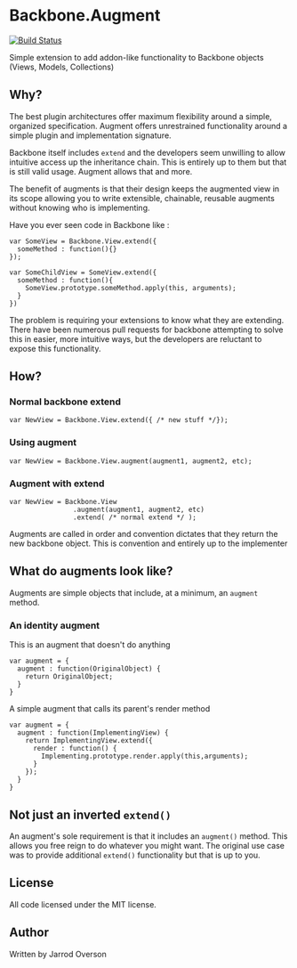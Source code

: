 Backbone.Augment
============================

[![Build Status](https://secure.travis-ci.org/jsoverson/Backbone.Augment.png)](http://travis-ci.org/jsoverson/Backbone.Augment)

Simple extension to add addon-like functionality to Backbone objects (Views, Models, Collections)

## Why?

The best plugin architectures offer maximum flexibility around a simple, organized specification.
Augment offers unrestrained functionality around a simple plugin and implementation signature.

Backbone itself includes `extend` and the developers seem unwilling to allow intuitive access up the
inheritance chain. This is entirely up to them but that is still valid usage. Augment allows that and more.

The benefit of augments is that their design keeps the augmented view in its scope allowing you to
write extensible, chainable, reusable augments without knowing who is implementing.

Have you ever seen code in Backbone like :

```
var SomeView = Backbone.View.extend({
  someMethod : function(){}
});

var SomeChildView = SomeView.extend({
  someMethod : function(){
    SomeView.prototype.someMethod.apply(this, arguments);
  }
})
```

The problem is requiring your extensions to know what they are extending. There have been numerous pull
requests for backbone attempting to solve this in easier, more intuitive ways, but the developers
are reluctant to expose this functionality.

## How?

### Normal backbone extend

```
var NewView = Backbone.View.extend({ /* new stuff */});
```

### Using augment

```
var NewView = Backbone.View.augment(augment1, augment2, etc);
```

### Augment with extend

```
var NewView = Backbone.View
                .augment(augment1, augment2, etc)
                .extend( /* normal extend */ );
```

Augments are called in order and convention dictates that they return the new backbone object.
This is convention and entirely up to the implementer

## What do augments look like?

Augments are simple objects that include, at a minimum, an `augment` method.

### An identity augment

This is an augment that doesn't do anything

```
var augment = {
  augment : function(OriginalObject) {
    return OriginalObject;
  }
}
```

A simple augment that calls its parent's render method

```
var augment = {
  augment : function(ImplementingView) {
    return ImplementingView.extend({
      render : function() {
        Implementing.prototype.render.apply(this,arguments);
      }
    });
  }
}
```

## Not just an inverted `extend()`

An augment's sole requirement is that it includes an `augment()` method. This allows you free reign to do
whatever you might want. The original use case was to provide additional `extend()` functionality but
that is up to you.

## License

All code licensed under the MIT license.

## Author
 
Written by Jarrod Overson

